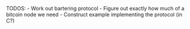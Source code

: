 
TODOS:
	- Work out bartering protocol
	- Figure out exactly how much of a bitcoin node we need
	- Construct example implementing the protocol (in C?)
